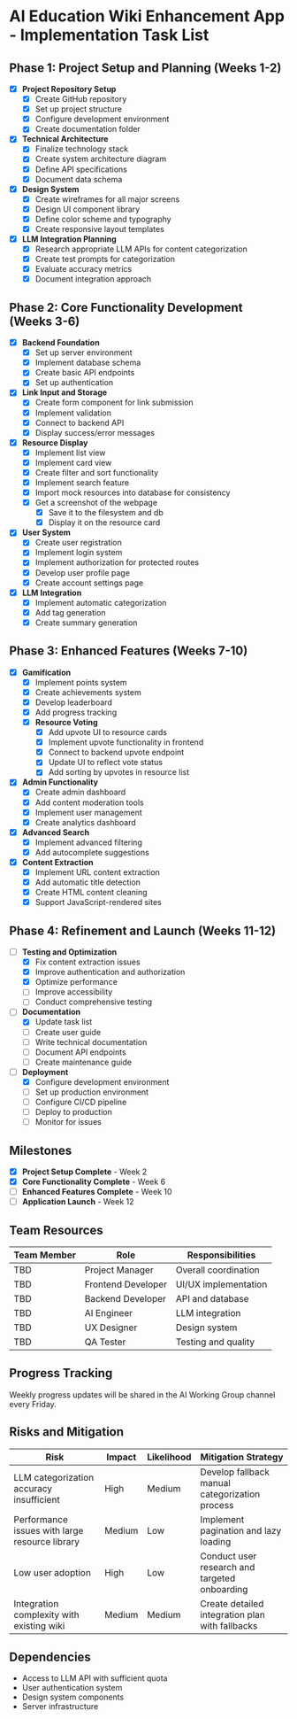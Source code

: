 # AI Education Wiki Enhancement App - Implementation Task List

## Phase 1: Project Setup and Planning (Weeks 1-2)

- [x] **Project Repository Setup**
  - [x] Create GitHub repository
  - [x] Set up project structure
  - [x] Configure development environment
  - [x] Create documentation folder

- [x] **Technical Architecture**
  - [x] Finalize technology stack
  - [x] Create system architecture diagram
  - [x] Define API specifications
  - [x] Document data schema

- [x] **Design System**
  - [x] Create wireframes for all major screens
  - [x] Design UI component library
  - [x] Define color scheme and typography
  - [x] Create responsive layout templates

- [x] **LLM Integration Planning**
  - [x] Research appropriate LLM APIs for content categorization
  - [x] Create test prompts for categorization
  - [x] Evaluate accuracy metrics
  - [x] Document integration approach

## Phase 2: Core Functionality Development (Weeks 3-6)

- [x] **Backend Foundation**
  - [x] Set up server environment
  - [x] Implement database schema
  - [x] Create basic API endpoints
  - [x] Set up authentication

- [x] **Link Input and Storage**
  - [x] Create form component for link submission
  - [x] Implement validation
  - [x] Connect to backend API
  - [x] Display success/error messages

- [x] **Resource Display**
  - [x] Implement list view
  - [x] Implement card view
  - [x] Create filter and sort functionality
  - [x] Implement search feature
  - [x] Import mock resources into database for consistency
  - [x] Get a screenshot of the webpage
    - [x] Save it to the filesystem and db
    - [x] Display it on the resource card

- [x] **User System**
  - [x] Create user registration
  - [x] Implement login system
  - [x] Implement authorization for protected routes
  - [x] Develop user profile page
  - [x] Create account settings page

- [x] **LLM Integration**
  - [x] Implement automatic categorization
  - [x] Add tag generation
  - [x] Create summary generation

## Phase 3: Enhanced Features (Weeks 7-10)

- [x] **Gamification**
  - [x] Implement points system
  - [x] Create achievements system
  - [x] Develop leaderboard
  - [x] Add progress tracking
  - [x] **Resource Voting**
    - [x] Add upvote UI to resource cards
    - [x] Implement upvote functionality in frontend
    - [x] Connect to backend upvote endpoint
    - [x] Update UI to reflect vote status
    - [x] Add sorting by upvotes in resource list

- [x] **Admin Functionality**
  - [x] Create admin dashboard
  - [x] Add content moderation tools
  - [x] Implement user management
  - [x] Create analytics dashboard

- [x] **Advanced Search**
  - [x] Implement advanced filtering
  - [x] Add autocomplete suggestions

- [x] **Content Extraction**
  - [x] Implement URL content extraction
  - [x] Add automatic title detection
  - [x] Create HTML content cleaning
  - [x] Support JavaScript-rendered sites

## Phase 4: Refinement and Launch (Weeks 11-12)

- [ ] **Testing and Optimization**
  - [x] Fix content extraction issues
  - [x] Improve authentication and authorization
  - [x] Optimize performance
  - [ ] Improve accessibility
  - [ ] Conduct comprehensive testing

- [ ] **Documentation**
  - [x] Update task list
  - [ ] Create user guide
  - [ ] Write technical documentation
  - [ ] Document API endpoints
  - [ ] Create maintenance guide

- [ ] **Deployment**
  - [x] Configure development environment
  - [ ] Set up production environment
  - [ ] Configure CI/CD pipeline
  - [ ] Deploy to production
  - [ ] Monitor for issues

## Milestones

- [x] **Project Setup Complete** - Week 2
- [x] **Core Functionality Complete** - Week 6
- [ ] **Enhanced Features Complete** - Week 10
- [ ] **Application Launch** - Week 12

## Team Resources

| Team Member | Role | Responsibilities |
|-------------|------|------------------|
| TBD | Project Manager | Overall coordination |
| TBD | Frontend Developer | UI/UX implementation |
| TBD | Backend Developer | API and database |
| TBD | AI Engineer | LLM integration |
| TBD | UX Designer | Design system |
| TBD | QA Tester | Testing and quality |

## Progress Tracking

Weekly progress updates will be shared in the AI Working Group channel every Friday.

## Risks and Mitigation

| Risk | Impact | Likelihood | Mitigation Strategy |
|------|--------|------------|---------------------|
| LLM categorization accuracy insufficient | High | Medium | Develop fallback manual categorization process |
| Performance issues with large resource library | Medium | Low | Implement pagination and lazy loading |
| Low user adoption | High | Low | Conduct user research and targeted onboarding |
| Integration complexity with existing wiki | Medium | Medium | Create detailed integration plan with fallbacks |

## Dependencies

- Access to LLM API with sufficient quota
- User authentication system
- Design system components
- Server infrastructure 